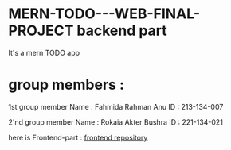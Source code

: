 # MERN-TODO---WEB-FINAL-PROJECT backend part

It's a mern TODO app
# group members :
1st group member Name : Fahmida Rahman Anu
ID : 213-134-007

2'nd group member Name :   Rokaia Akter Bushra
ID : 221-134-021

here is Frontend-part :
[frontend repository](https://github.com/007fahmida/MERN-TODO---Frontend/tree/main)


